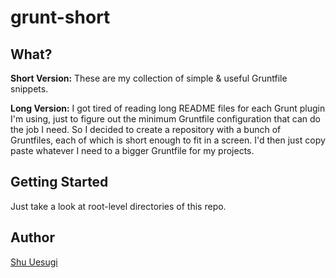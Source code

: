 # grunt-short

## What?

**Short Version:** These are my collection of simple & useful Gruntfile snippets.

**Long Version:** I got tired of reading long README files for each Grunt plugin I'm using, just to figure out the minimum Gruntfile configuration that can do the job I need. So I decided to create a repository with a bunch of Gruntfiles, each of which is short enough to fit in a screen. I'd then just copy paste whatever I need to a bigger Gruntfile for my projects.

## Getting Started

Just take a look at root-level directories of this repo.

## Author

[Shu Uesugi](http://github.com/chibicode)
